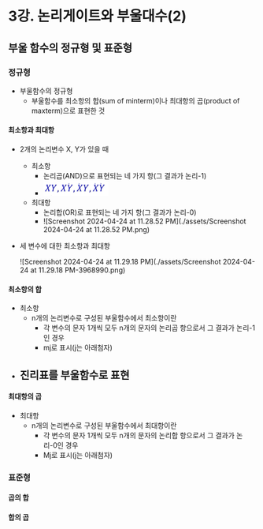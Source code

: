 # 3강. 논리게이트와 부울대수(2)

## 부울 함수의 정규형 및 표준형

### 정규형

- 부울함수의 정규형
  - 부울함수를 최소항의 합(sum of minterm)이나 최대항의 곱(product of maxterm)으로 표현한 것

#### 최소항과 최대항

- 2개의 논리변수 X, Y가 있을 때

  - 최소항
    - 논리곱(AND)으로 표현되는 네 가지 항(그 결과가 논리-1)
    - <img src="./assets/Screenshot 2024-04-24 at 11.26.46 PM.png" alt="Screenshot 2024-04-24 at 11.26.46 PM"  />
  - 최대항
    - 논리합(OR)로 표현되는 네 가지 항(그 결과가 논리-0)
    - ![Screenshot 2024-04-24 at 11.28.52 PM](./assets/Screenshot 2024-04-24 at 11.28.52 PM.png)

- 세 변수에 대한 최소항과 최대항

  ![Screenshot 2024-04-24 at 11.29.18 PM](./assets/Screenshot 2024-04-24 at 11.29.18 PM-3968990.png)

#### 최소항의 합

- 최소항
  - n개의 논리변수로 구성된 부울함수에서 최소항이란
    - 각 변수의 문자 1개씩 모두 n개의 문자의 논리곱 항으로서 그 결과가 논리-1인 경우
    - mj로 표시(j는 아래첨자)
- 진리표를 부울함수로 표현
  -  

#### 최대항의 곱

- 최대항
  - n개의 논리변수로 구성된 부울함수에서 최대항이란
    - 각 변수의 문자 1개씩 모두 n개의 문자의 논리합 항으로서 그 결과가 논리-0인 경우
    - Mj로 표시(j는 아래첨자)





### 표준형

#### 곱의 합

#### 합의 곱

